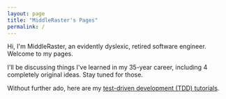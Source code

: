 ```yaml
---
layout: page
title: "MiddleRaster's Pages"
permalink: /
---
```


Hi, I'm MiddleRaster, an evidently dyslexic, retired software engineer.
Welcome to my pages.

I'll be discussing things I've learned in my 35-year career, 
including 4 completely original ideas. Stay tuned for those.

Without further ado, here are my [test-driven development (TDD) tutorials](/TDD/tutorials/).
